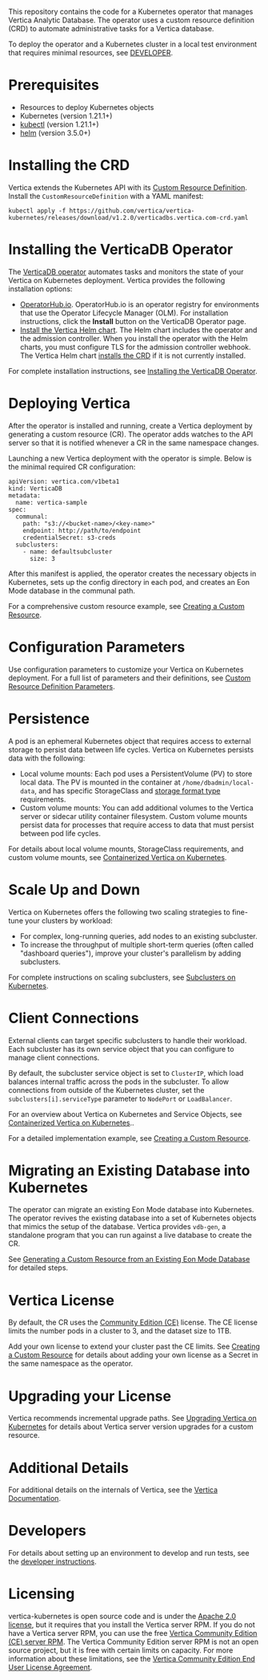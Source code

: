 This repository contains the code for a Kubernetes operator that manages Vertica Analytic Database. The operator uses a custom resource definition (CRD) to automate administrative tasks for a Vertica database.

To deploy the operator and a Kubernetes cluster in a local test environment that requires minimal resources, see [DEVELOPER](https://github.com/vertica/vertica-kubernetes/blob/main/DEVELOPER.md).

# Prerequisites

- Resources to deploy Kubernetes objects
- Kubernetes (version 1.21.1+)
- [kubectl](https://kubernetes.io/docs/tasks/tools/install-kubectl/) (version 1.21.1+)  
- [helm](https://helm.sh/docs/intro/install/) (version 3.5.0+)

# Installing the CRD

Vertica extends the Kubernetes API with its [Custom Resource Definition](https://www.vertica.com/docs/latest/HTML/Content/Authoring/Containers/Kubernetes/ContainerizedVerticaWithK8s.htm). Install the `CustomResourceDefinition` with a YAML manifest:

```shell
kubectl apply -f https://github.com/vertica/vertica-kubernetes/releases/download/v1.2.0/verticadbs.vertica.com-crd.yaml
```

# Installing the VerticaDB Operator

The [VerticaDB operator](https://www.vertica.com/docs/latest/HTML/Content/Authoring/Containers/Kubernetes/Operator/Operator.htm) automates tasks and monitors the state of your Vertica on Kubernetes deployment. Vertica provides the following installation options:
- [OperatorHub.io](https://operatorhub.io/operator/verticadb-operator). OperatorHub.io is an operator registry for environments that use the Operator Lifecycle Manager (OLM). For installation instructions, click the **Install** button on the VerticaDB Operator page.
- [Install the Vertica Helm chart](https://www.vertica.com/docs/latest/HTML/Content/Authoring/Containers/Kubernetes/HelmChartParams.htm). The Helm chart includes the operator and the admission controller.
 When you install the operator with the Helm charts, you must configure TLS for the admission controller webhook.
 The Vertica Helm chart [installs the CRD](#installing-the-crd) if it is not currently installed.
 
For complete installation instructions, see [Installing the VerticaDB Operator](https://www.vertica.com/docs/latest/HTML/Content/Authoring/Containers/Kubernetes/Operator/InstallOperator.htm).


# Deploying Vertica

After the operator is installed and running, create a Vertica deployment by generating a custom resource (CR). The operator adds watches to the API server so that it is notified whenever a CR in the same namespace changes. 

Launching a new Vertica deployment with the operator is simple. Below is the minimal required CR configuration:

```shell
apiVersion: vertica.com/v1beta1
kind: VerticaDB
metadata:
  name: vertica-sample
spec:
  communal:
    path: "s3://<bucket-name>/<key-name>"
    endpoint: http://path/to/endpoint
    credentialSecret: s3-creds    
  subclusters:
    - name: defaultsubcluster
      size: 3
```

After this manifest is applied, the operator creates the necessary objects in Kubernetes, sets up the config directory in each pod, and creates an Eon Mode database in the communal path.

For a comprehensive custom resource example, see [Creating a Custom Resource](https://www.vertica.com/docs/latest/HTML/Content/Authoring/Containers/Kubernetes/Operator/CreatingCustomResource.htm).


# Configuration Parameters

Use configuration parameters to customize your Vertica on Kubernetes deployment. For a full list of parameters and their definitions, see [Custom Resource Definition Parameters](https://www.vertica.com/docs/latest/HTML/Content/Authoring/Containers/Kubernetes/Operator/CustomResourceDefinitionParams.htm).

# Persistence

A pod is an ephemeral Kubernetes object that requires access to external storage to persist data between life cycles. Vertica on Kubernetes persists data with the following:
- Local volume mounts: Each pod uses a PersistentVolume (PV) to store local data. The PV is mounted in the container at `/home/dbadmin/local-data`, and has specific StorageClass and [storage format type](https://www.vertica.com/docs/latest/HTML/Content/Authoring/SupportedPlatforms/MCandServer.htm) requirements.
- Custom volume mounts: You can add additional volumes to the Vertica server or sidecar utility container filesystem. Custom volume mounts persist data for processes that require access to data that must persist between pod life cycles.

For details about local volume mounts, StorageClass requirements, and custom volume mounts, see [Containerized Vertica on Kubernetes](https://www.vertica.com/docs/latest/HTML/Content/Authoring/Containers/Kubernetes/ContainerizedVerticaWithK8s.htm).

# Scale Up and Down

Vertica on Kubernetes offers the following two scaling strategies to fine-tune your clusters by workload:  

- For complex, long-running queries, add nodes to an existing subcluster. 
- To increase the throughput of multiple short-term queries (often called "dashboard queries"), improve your cluster's parallelism by adding subclusters.

For complete instructions on scaling subclusters, see [Subclusters on Kubernetes](https://www.vertica.com/docs/latest/HTML/Content/Authoring/Containers/Kubernetes/SubclustersOperator.htm).


# Client Connections

External clients can target specific subclusters to handle their workload. Each subcluster has its own service object that you can configure to manage client connections.

By default, the subcluster service object is set to `ClusterIP`, which load balances internal traffic across the pods in the subcluster. To allow connections from outside of the Kubernetes cluster, set the `subclusters[i].serviceType` parameter to `NodePort` or `LoadBalancer`.

For an overview about Vertica on Kubernetes and Service Objects, see [Containerized Vertica on Kubernetes](https://www.vertica.com/docs/latest/HTML/Content/Authoring/Containers/Kubernetes/ContainerizedVerticaWithK8s.htm).. 

For a detailed implementation example, see [Creating a Custom Resource](https://www.vertica.com/docs/latest/HTML/Content/Authoring/Containers/Kubernetes/Operator/CreatingCustomResource.htm).


# Migrating an Existing Database into Kubernetes
  
The operator can migrate an existing Eon Mode database into Kubernetes. The operator revives the existing database into a set of Kubernetes objects that mimics the setup of the database. Vertica provides `vdb-gen`, a standalone program that you can run against a live database to create the CR.

See [Generating a Custom Resource from an Existing Eon Mode Database](https://www.vertica.com/docs/latest/HTML/Content/Authoring/Containers/Kubernetes/GeneratingCR.htm) for detailed steps.



# Vertica License

By default, the CR uses the [Community Edition (CE)](https://www.vertica.com/download/vertica/trial-download/?) license. The CE license limits the number pods in a cluster to 3, and the dataset size to 1TB.

Add your own license to extend your cluster past the CE limits. See [Creating a Custom Resource](https://www.vertica.com/docs/latest/HTML/Content/Authoring/Containers/Kubernetes/Operator/CreatingCustomResource.htm) for details about adding your own license as a Secret in the same namespace as the operator.

# Upgrading your License

Vertica recommends incremental upgrade paths. See [Upgrading Vertica on Kubernetes](https://www.vertica.com/docs/latest/HTML/Content/Authoring/Containers/Kubernetes/UpgradingWithOperator.htm) for details about Vertica server version upgrades for a custom resource.

# Additional Details

For additional details on the internals of Vertica, see the [Vertica Documentation](https://www.vertica.com/docs/latest/HTML/Content/Home.htm).

# Developers
For details about setting up an environment to develop and run tests, see the [developer instructions](DEVELOPER.md).

# Licensing

vertica-kubernetes is open source code and is under the [Apache 2.0 license](https://github.com/vertica/vertica-kubernetes/blob/main/LICENSE), but it requires that you install the Vertica server RPM. If you do not have a Vertica server RPM, you can use the free [Vertica Community Edition (CE) server RPM](https://www.vertica.com/download/vertica/community-edition/community-edition-10-1-0/). The Vertica Community Edition server RPM is not an open source project, but it is free with certain limits on capacity. For more information about these limitations, see the [Vertica Community Edition End User License Agreement](https://www.vertica.com/end-user-license-agreement-ce-version/).

